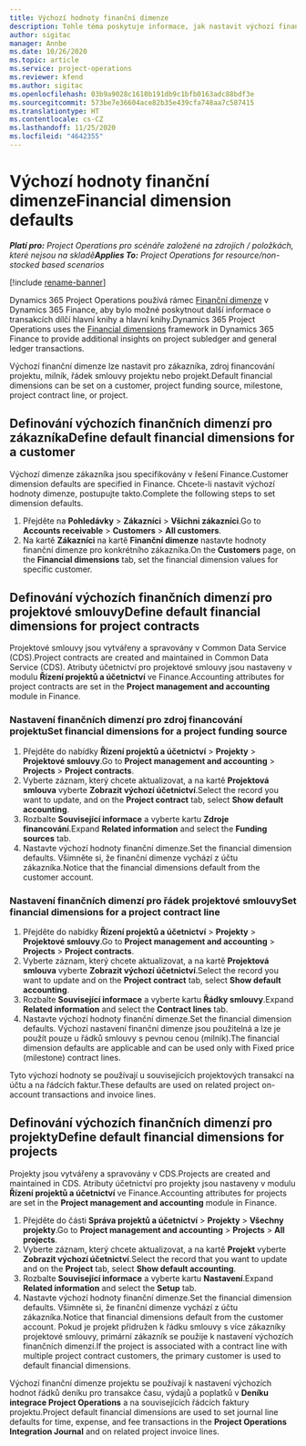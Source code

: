 ```yaml
---
title: Výchozí hodnoty finanční dimenze
description: Tohle téma poskytuje informace, jak nastavit výchozí finanční dimenze.
author: sigitac
manager: Annbe
ms.date: 10/26/2020
ms.topic: article
ms.service: project-operations
ms.reviewer: kfend
ms.author: sigitac
ms.openlocfilehash: 03b9a9028c1610b191db9c1bfb0163adc88bdf3e
ms.sourcegitcommit: 573be7e36604ace82b35e439cfa748aa7c587415
ms.translationtype: HT
ms.contentlocale: cs-CZ
ms.lasthandoff: 11/25/2020
ms.locfileid: "4642355"
---
```

# <a name="financial-dimension-defaults"></a><span data-ttu-id="098cf-103">Výchozí hodnoty finanční dimenze</span><span class="sxs-lookup"><span data-stu-id="098cf-103">Financial dimension defaults</span></span>

<span data-ttu-id="098cf-104">_**Platí pro:** Project Operations pro scénáře založené na zdrojích / položkách, které nejsou na skladě_</span><span class="sxs-lookup"><span data-stu-id="098cf-104">_**Applies To:** Project Operations for resource/non-stocked based scenarios_</span></span>

[!include [rename-banner](~/includes/cc-data-platform-banner.md)]

<span data-ttu-id="098cf-105">Dynamics 365 Project Operations používá rámec [Finanční dimenze](https://docs.microsoft.com/dynamics365/finance/general-ledger/financial-dimensions) v Dynamics 365 Finance, aby bylo možné poskytnout další informace o transakcích dílčí hlavní knihy a hlavní knihy.</span><span class="sxs-lookup"><span data-stu-id="098cf-105">Dynamics 365 Project Operations uses the [Financial dimensions](https://docs.microsoft.com/dynamics365/finance/general-ledger/financial-dimensions) framework in Dynamics 365 Finance to provide additional insights on project subledger and general ledger transactions.</span></span>

<span data-ttu-id="098cf-106">Výchozí finanční dimenze lze nastavit pro zákazníka, zdroj financování projektu, milník, řádek smlouvy projektu nebo projekt.</span><span class="sxs-lookup"><span data-stu-id="098cf-106">Default financial dimensions can be set on a customer, project funding source, milestone, project contract line, or project.</span></span>

## <a name="define-default-financial-dimensions-for-a-customer"></a><span data-ttu-id="098cf-107">Definování výchozích finančních dimenzí pro zákazníka</span><span class="sxs-lookup"><span data-stu-id="098cf-107">Define default financial dimensions for a customer</span></span>

<span data-ttu-id="098cf-108">Výchozí dimenze zákazníka jsou specifikovány v řešení Finance.</span><span class="sxs-lookup"><span data-stu-id="098cf-108">Customer dimension defaults are specified in Finance.</span></span> <span data-ttu-id="098cf-109">Chcete-li nastavit výchozí hodnoty dimenze, postupujte takto.</span><span class="sxs-lookup"><span data-stu-id="098cf-109">Complete the following steps to set dimension defaults.</span></span>

1. <span data-ttu-id="098cf-110">Přejděte na **Pohledávky** > **Zákazníci** > **Všichni zákazníci**.</span><span class="sxs-lookup"><span data-stu-id="098cf-110">Go to **Accounts receivable** > **Customers** > **All customers**.</span></span>
2. <span data-ttu-id="098cf-111">Na kartě **Zákazníci** na kartě **Finanční dimenze** nastavte hodnoty finanční dimenze pro konkrétního zákazníka.</span><span class="sxs-lookup"><span data-stu-id="098cf-111">On the **Customers** page, on the **Financial dimensions** tab, set the financial dimension values for specific customer.</span></span>

## <a name="define-default-financial-dimensions-for-project-contracts"></a><span data-ttu-id="098cf-112">Definování výchozích finančních dimenzí pro projektové smlouvy</span><span class="sxs-lookup"><span data-stu-id="098cf-112">Define default financial dimensions for project contracts</span></span>

<span data-ttu-id="098cf-113">Projektové smlouvy jsou vytvářeny a spravovány v Common Data Service (CDS).</span><span class="sxs-lookup"><span data-stu-id="098cf-113">Project contracts are created and maintained in Common Data Service (CDS).</span></span> <span data-ttu-id="098cf-114">Atributy účetnictví pro projektové smlouvy jsou nastaveny v modulu **Řízení projektů a účetnictví** ve Finance.</span><span class="sxs-lookup"><span data-stu-id="098cf-114">Accounting attributes for project contracts are set in the **Project management and accounting** module in Finance.</span></span>

### <a name="set-financial-dimensions-for-a-project-funding-source"></a><span data-ttu-id="098cf-115">Nastavení finančních dimenzí pro zdroj financování projektu</span><span class="sxs-lookup"><span data-stu-id="098cf-115">Set financial dimensions for a project funding source</span></span>

1. <span data-ttu-id="098cf-116">Přejděte do nabídky **Řízení projektů a účetnictví** > **Projekty** > **Projektové smlouvy**.</span><span class="sxs-lookup"><span data-stu-id="098cf-116">Go to **Project management and accounting** > **Projects** > **Project contracts**.</span></span>
2. <span data-ttu-id="098cf-117">Vyberte záznam, který chcete aktualizovat, a na kartě **Projektová smlouva** vyberte **Zobrazit výchozí účetnictví**.</span><span class="sxs-lookup"><span data-stu-id="098cf-117">Select the record you want to update, and on the **Project contract** tab, select **Show default accounting**.</span></span>
3. <span data-ttu-id="098cf-118">Rozbalte **Související informace** a vyberte kartu **Zdroje financování**.</span><span class="sxs-lookup"><span data-stu-id="098cf-118">Expand **Related information** and select the **Funding sources** tab.</span></span>
4. <span data-ttu-id="098cf-119">Nastavte výchozí hodnoty finanční dimenze.</span><span class="sxs-lookup"><span data-stu-id="098cf-119">Set the financial dimension defaults.</span></span> <span data-ttu-id="098cf-120">Všimněte si, že finanční dimenze vychází z účtu zákazníka.</span><span class="sxs-lookup"><span data-stu-id="098cf-120">Notice that the financial dimensions default from the customer account.</span></span>

### <a name="set-financial-dimensions-for-a-project-contract-line"></a><span data-ttu-id="098cf-121">Nastavení finančních dimenzí pro řádek projektové smlouvy</span><span class="sxs-lookup"><span data-stu-id="098cf-121">Set financial dimensions for a project contract line</span></span>

1. <span data-ttu-id="098cf-122">Přejděte do nabídky **Řízení projektů a účetnictví** > **Projekty** > **Projektové smlouvy**.</span><span class="sxs-lookup"><span data-stu-id="098cf-122">Go to **Project management and accounting** > **Projects** > **Project contracts**.</span></span>
2. <span data-ttu-id="098cf-123">Vyberte záznam, který chcete aktualizovat, a na kartě **Projektová smlouva** vyberte **Zobrazit výchozí účetnictví**.</span><span class="sxs-lookup"><span data-stu-id="098cf-123">Select the record you want to update and on the **Project contract** tab, select **Show default accounting**.</span></span>
3. <span data-ttu-id="098cf-124">Rozbalte **Související informace** a vyberte kartu **Řádky smlouvy**.</span><span class="sxs-lookup"><span data-stu-id="098cf-124">Expand **Related information** and select the **Contract lines** tab.</span></span>
4. <span data-ttu-id="098cf-125">Nastavte výchozí hodnoty finanční dimenze.</span><span class="sxs-lookup"><span data-stu-id="098cf-125">Set the financial dimension defaults.</span></span> <span data-ttu-id="098cf-126">Výchozí nastavení finanční dimenze jsou použitelná a lze je použít pouze u řádků smlouvy s pevnou cenou (milník).</span><span class="sxs-lookup"><span data-stu-id="098cf-126">The financial dimension defaults are applicable and can be used only with Fixed price (milestone) contract lines.</span></span>

<span data-ttu-id="098cf-127">Tyto výchozí hodnoty se používají u souvisejících projektových transakcí na účtu a na řádcích faktur.</span><span class="sxs-lookup"><span data-stu-id="098cf-127">These defaults are used on related project on-account transactions and invoice lines.</span></span>

## <a name="define-default-financial-dimensions-for-projects"></a><span data-ttu-id="098cf-128">Definování výchozích finančních dimenzí pro projekty</span><span class="sxs-lookup"><span data-stu-id="098cf-128">Define default financial dimensions for projects</span></span>

<span data-ttu-id="098cf-129">Projekty jsou vytvářeny a spravovány v CDS.</span><span class="sxs-lookup"><span data-stu-id="098cf-129">Projects are created and maintained in CDS.</span></span> <span data-ttu-id="098cf-130">Atributy účetnictví pro projekty jsou nastaveny v modulu **Řízení projektů a účetnictví** ve Finance.</span><span class="sxs-lookup"><span data-stu-id="098cf-130">Accounting attributes for projects are set in the **Project management and accounting** module in Finance.</span></span>

1. <span data-ttu-id="098cf-131">Přejděte do části **Správa projektů a účetnictví** > **Projekty** > **Všechny projekty**.</span><span class="sxs-lookup"><span data-stu-id="098cf-131">Go to **Project management and accounting** > **Projects** > **All projects**.</span></span>
2. <span data-ttu-id="098cf-132">Vyberte záznam, který chcete aktualizovat, a na kartě **Projekt** vyberte **Zobrazit výchozí účetnictví**.</span><span class="sxs-lookup"><span data-stu-id="098cf-132">Select the record that you want to update and on the **Project** tab, select **Show default accounting**.</span></span>
3. <span data-ttu-id="098cf-133">Rozbalte **Související informace** a vyberte kartu **Nastavení**.</span><span class="sxs-lookup"><span data-stu-id="098cf-133">Expand **Related information** and select the **Setup** tab.</span></span>
4. <span data-ttu-id="098cf-134">Nastavte výchozí hodnoty finanční dimenze.</span><span class="sxs-lookup"><span data-stu-id="098cf-134">Set the financial dimension defaults.</span></span> <span data-ttu-id="098cf-135">Všimněte si, že finanční dimenze vychází z účtu zákazníka.</span><span class="sxs-lookup"><span data-stu-id="098cf-135">Notice that financial dimensions default from the customer account.</span></span> <span data-ttu-id="098cf-136">Pokud je projekt přidružen k řádku smlouvy s více zákazníky projektové smlouvy, primární zákazník se použije k nastavení výchozích finančních dimenzí.</span><span class="sxs-lookup"><span data-stu-id="098cf-136">If the project is associated with a contract line with multiple project contract customers, the primary customer is used to default financial dimensions.</span></span>

<span data-ttu-id="098cf-137">Výchozí finanční dimenze projektu se používají k nastavení výchozích hodnot řádků deníku pro transakce času, výdajů a poplatků v **Deníku integrace Project Operations** a na souvisejících řádcích faktury projektu.</span><span class="sxs-lookup"><span data-stu-id="098cf-137">Project default financial dimensions are used to set journal line defaults for time, expense, and fee transactions in the **Project Operations Integration Journal** and on related project invoice lines.</span></span>
